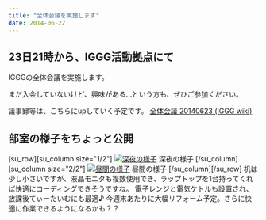 ```yaml
---
title: "全体会議を実施します"
date: 2014-06-22
---
```


## 23日21時から、IGGG活動拠点にて

IGGGの全体会議を実施します。

まだ入会していないけど、興味がある…という方も、ぜひご参加ください。

議事録等は、こちらにupしていく予定です。
[全体会議 20140623 (IGGG wiki)](//www.iggg.org/wiki/?%E5%85%A8%E4%BD%93%E4%BC%9A%E8%AD%B0%2020140623 "全体会議 20140623")

## 部室の様子をちょっと公開

[su_row][su_column size="1/2"]
[![深夜の様子](//www.iggg.org/wp-content/uploads/2014/06/DSC09478_-300x225.jpg)](//www.iggg.org/wp-content/uploads/2014/06/DSC09478_.jpg) 深夜の様子
[/su_column][su_column size="2/2"]
[![昼間の様子](//www.iggg.org/wp-content/uploads/2014/06/2014-06-17-15.47.07-300x225.jpg)](//www.iggg.org/wp-content/uploads/2014/06/2014-06-17-15.47.07.jpg) 昼間の様子
[/su_column][/su_row]
机は少し小さいですが、液晶モニタも複数使用でき、ラップトップを1台持ってくれば快適にコーディングできそうですね。
電子レンジと電気ケトルも設置され、放課後てぃーたいむにも最適♪
今週末あたりに大幅リフォーム予定。さらに快適に作業できるようになるかも？？